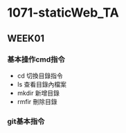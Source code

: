 # 1071-staticWeb_TA

## WEEK01
### 基本操作cmd指令
* cd 切換目錄指令
* ls 查看目錄內檔案
* mkdir 新增目錄
* rmfir 刪除目錄
### git基本指令


